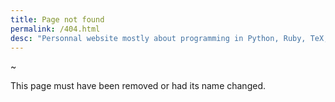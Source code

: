 ```yaml
---
title: Page not found
permalink: /404.html
desc: "Personnal website mostly about programming in Python, Ruby, TeX, R..."
---
```


~

This page must have been removed or had its name changed.
